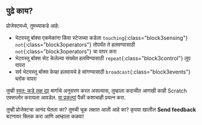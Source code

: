 ## पुढे काय?

प्रोजेक्टमध्ये, तुमच्याकडे आहे:
+ भेटवस्तू बॉक्स एकमेकांना किंवा स्टेजच्या कडेला `touching`{:class="block3sensing"} `not`{:class="block3operators"} तोपर्यंत ते हलवण्यासाठी `not`{:class="block3operators"} चा वापर करा
+ भेटवस्तू बॉक्स सेट केलेल्या संख्येत हलविण्यासाठी `repeat`{:class="block3control"} लूप वापरा
+ सर्व भेटवस्तू बॉक्स केव्हा हलवायचे हे सांगण्यासाठी `broadcast`{:class="block3events"} ब्लॉक वापरा

तुम्ही [स्वत: कडे लक्ष द्या](https://projects.raspberrypi.org/en/pathways/look-after-yourself) मार्गाचे अनुसरण करत असल्यास, तुम्हाला कदाचीत आणखी काही Scratch एक्सप्लोर करायला आवडेल. [या प्रकल्पां](https://projects.raspberrypi.org/en/projects?software%5B%5D=scratch) पैकी कशाचाही प्रयत्न करा.

तुम्ही प्रोजेक्टचा आनंद घेतला का? तुमची चूक लक्षात आली आहे का? कृपया खालील **Send feedback** बटणावर क्लिक करा आणि आम्हाला कळवा!
